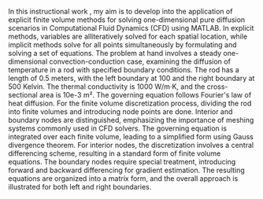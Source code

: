 In this instructional work , my aim is to develop into the application of explicit finite volume methods for solving one-dimensional pure diffusion scenarios in Computational Fluid Dynamics (CFD) using MATLAB. In explicit methods, variables are alliteratively solved for each spatial location, while implicit methods solve for all points simultaneously by formulating and solving a set of equations.
The problem at hand involves a steady one-dimensional convection-conduction case, examining the diffusion of temperature in a rod with specified boundary conditions. The rod has a length of 0.5 meters, with the left boundary at 100 and the right boundary at 500 Kelvin. The thermal conductivity is 1000 W/m·K, and the cross-sectional area is 10e-3 m². The governing equation follows Fourier's law of heat diffusion.
For the finite volume discretization process, dividing the rod into finite volumes and introducing node points are done. Interior and boundary nodes are distinguished, emphasizing the importance of meshing systems commonly used in CFD solvers. The governing equation is integrated over each finite volume, leading to a simplified form using Gauss divergence theorem.
For interior nodes, the discretization involves a central differencing scheme, resulting in a standard form of finite volume equations. The boundary nodes require special treatment, introducing forward and backward differencing for gradient estimation. The resulting equations are organized into a matrix form, and the overall approach is illustrated for both left and right boundaries.
